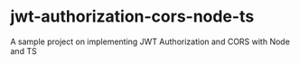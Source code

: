 # jwt-authorization-cors-node-ts
A sample project on implementing JWT Authorization and CORS with Node and TS
